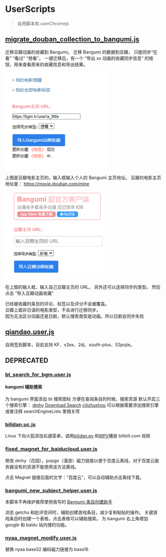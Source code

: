 # UserScripts

> 自用脚本和 userChromejs

## [migrate_douban_collection_to_bangumi.js](scripts/migrate_douban_collection_to_bangumi.user.js?raw=true)

迁移豆瓣动画的收藏到 Bangumi。
迁移 Bangumi 的数据到豆瓣， 只能同步“在看” “看过” “想看”。
一键迁移后，有一个 “导出 xx 动画的收藏同步信息” 的按钮，用来查看原来的收藏信息和导出结果。

![import data on douban movie](screenshots/douban-movie.png 'douban movie')

上图是豆瓣电影主页的。输入框输入个人的 Bangumi 主页地址。
豆瓣的电影主页地址是： https://movie.douban.com/mine

![import data on Bangumi](screenshots/bangumi-home.png 'bangumi home')

在上图的输入框，输入自己豆瓣主页的 URL。 另外还可以选择同步的类型。
然后点击 “导入豆瓣动画收藏”

已经被收藏的条目的评论、标签以及评分不会被覆盖。  
豆瓣上面非日语的电影类型，不会进行迁移同步。  
因为无法区分动画还是日剧，默认搜索类型是动画，所以日剧会同步失败

## [qiandao.user.js](scripts/qiandao.user.js?raw=true)

自用签到脚本，目前支持 KF、v2ex、2dj、south-plus、52pojie。

## DEPRECATED

### [bt_search_for_bgm.user.js](scripts/bt_search_for_bgm.user.js?raw=true)

#### bangumi 辅助搜索

为 bangumi 界面添加 bt 搜索图标
方便在查阅条目的时候，搜索资源
默认开启三个搜索引擎： [dmhy](https://share.dmhy.org/ 'dmhy') [Download Search](http://search.jayxon.com/ 'google') [cilizhushou](http://www.cilizhushou.com/ 'cilizhushou')
可以根据需要添加搜索引擎
或者注释 searchEngineLists 里相关项

### [bilidan.uc.js](scripts/bilidan.uc.js?raw=true)

Linux 下向火狐添加右键菜单，调用[bilidan.py](https://github.com/m13253/BiliDan) 和[MPV](https://github.com/mpv-player/mpv)播放 bilibili.com 视频

### [fixed_magnet_for_baiducloud.user.js](scripts/fixed_magnet_for_baiducloud.user.js?raw=true)

修改 dmhy（花园），popgo（漫游）磁力链接以便于百度云离线，对于百度云服务器没有的资源不能使用该方法离线。

点击 Magnet 链接后面的文字：“百度云”，可以自动辅助点击离线下载。

### [bangumi_new_subject_helper.user.js](scripts/bangumi_new_subject_helper.user.js?raw=true)

本脚本不再维护推荐使用我写的 [Bangumi 条目创建助手](https://github.com/22earth/bangumi-new-wiki-helper)

浏览 getchu 和批评空间时，辅助创建游戏条目，减少复制粘贴的操作。
关键游戏条目时创建一个表格，点击表格可以辅助搜索。
为 bangumi 右上角增加 google 和 baidu 站内搜的功能。

### [nyaa_magnet_modify.user.js](scripts/nyaa_magnet_modify.user.js?raw=true)

替换 nyaa base32 编码磁力链接为 base16
